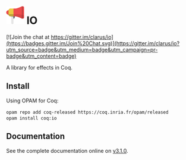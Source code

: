 # ![Logo](https://raw.githubusercontent.com/clarus/icons/master/megaphone-48.png) IO
[![Join the chat at https://gitter.im/clarus/io](https://badges.gitter.im/Join%20Chat.svg)](https://gitter.im/clarus/io?utm_source=badge&utm_medium=badge&utm_campaign=pr-badge&utm_content=badge)

A library for effects in Coq.

## Install
Using OPAM for Coq:

    opam repo add coq-released https://coq.inria.fr/opam/released
    opam install coq:io

## Documentation
See the complete documentation online on [v3.1.0](http://coq-io.github.io/doc/io/3.1.0/toc.html).
